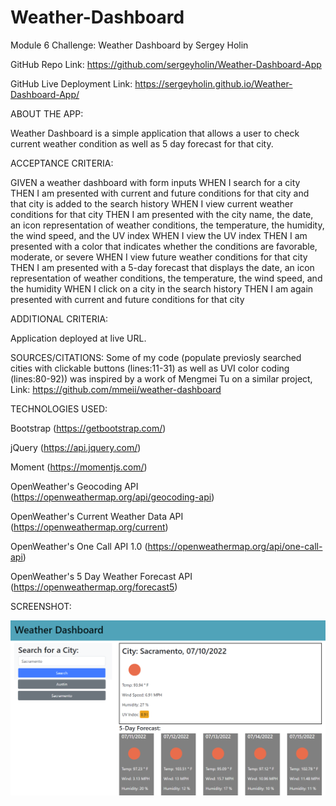 # Weather-Dashboard
Module 6 Challenge: Weather Dashboard by Sergey Holin

GitHub Repo Link: https://github.com/sergeyholin/Weather-Dashboard-App

GitHub Live Deployment Link: https://sergeyholin.github.io/Weather-Dashboard-App/

ABOUT THE APP:

Weather Dashboard is a simple application that allows a user to check current weather condition as well as 5 day forecast for that city.

ACCEPTANCE CRITERIA:

GIVEN a weather dashboard with form inputs
WHEN I search for a city
THEN I am presented with current and future conditions for that city and that city is added to the search history
WHEN I view current weather conditions for that city
THEN I am presented with the city name, the date, an icon representation of weather conditions, the temperature, the humidity, the wind speed, and the UV index
WHEN I view the UV index
THEN I am presented with a color that indicates whether the conditions are favorable, moderate, or severe
WHEN I view future weather conditions for that city
THEN I am presented with a 5-day forecast that displays the date, an icon representation of weather conditions, the temperature, the wind speed, and the humidity
WHEN I click on a city in the search history
THEN I am again presented with current and future conditions for that city

ADDITIONAL CRITERIA:

Application deployed at live URL.

SOURCES/CITATIONS: Some of my code (populate previosly searched cities with clickable buttons (lines:11-31) as well as UVI color coding (lines:80-92)) was inspired by a work of Mengmei Tu on a similar project, Link: https://github.com/mmeii/weather-dashboard

TECHNOLOGIES USED: 

Bootstrap (https://getbootstrap.com/)

jQuery (https://api.jquery.com/)

Moment (https://momentjs.com/)

OpenWeather's Geocoding API (https://openweathermap.org/api/geocoding-api)

OpenWeather's Current Weather Data API (https://openweathermap.org/current)

OpenWeather's One Call API 1.0 (https://openweathermap.org/api/one-call-api)

OpenWeather's 5 Day Weather Forecast API (https://openweathermap.org/forecast5)

SCREENSHOT:

<img src="./assets/img/screenshot.png/"/>
